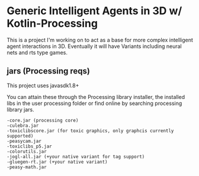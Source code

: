 # Generic Intelligent Agents in 3D w/ Kotlin-Processing

This is a project I'm working on to act as a base for more complex intelligent agent interactions in 3D. Eventually it will have Variants including neural nets and rts type games.

## jars (Processing reqs)

This project uses javasdk1.8+

You can attain these through the Processing library installer, the installed libs in the user processing folder or find online by searching processing library jars.

    -core.jar (processing core)
    -culebra.jar 
    -toxiclibscore.jar (for toxic graphics, only graphcis currently supported)
    -peasycam.jar 
    -toxiclibs_p5.jar
    -colorutils.jar
    -jogl-all.jar (+your native variant for tag support)
    -gluegen-rt.jar (+your native variant)
    -peasy-math.jar

